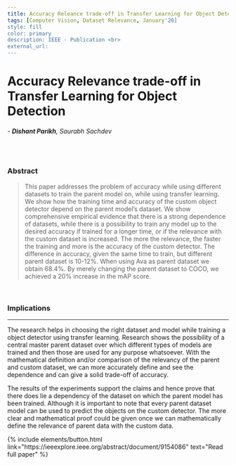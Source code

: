 ```yaml
---
title: Accuracy Releance trade-off in Transfer Learning for Object Detection
tags: [Computer Vision, Dataset Relevance, January'20]
style: fill
color: primary
description: IEEE - Publication <br>
external_url: 
---
```



# Accuracy Relevance trade-off in Transfer Learning for Object Detection

###### - _**Dishant Parikh**, Saurabh Sachdev_

<br>

### Abstract
>This paper addresses the problem of accuracy while using different datasets to train the parent model on, while using transfer learning. We show how the training time and accuracy of the custom object detector depend on the parent model’s dataset. We show comprehensive empirical evidence that there is a strong dependence of datasets, while there is a possibility to train any model up to the desired accuracy if trained for a longer time, or if the relevance with the custom dataset is increased. The more the relevance, the faster the training and more is the accuracy of the custom detector. The difference in accuracy, given the same time to train, but different parent dataset is 10-12%. When using Ava as parent dataset we obtain 68.4%. By merely changing the parent dataset to COCO, we achieved a 20% increase in the mAP score.

<br>

### Implications

---

The research helps in choosing the right dataset and model while training a object detector using transfer learning. Research shows the possibility of a central master parent dataset over which different types of models are trained and then those are used for any purpose whatsoever. With the mathematical definition and/or comparison of the relevancy of the parent and custom dataset, we can more accurately define and see the dependence and can give a solid trade-off of accuracy.

The results of the experiments support the claims and hence prove that there does lie a dependency of the dataset on which the parent model has been trained. Although it is important to note that every parent dataset model can be used to predict the objects on the custom detector. The more clear and mathematical proof could be given once we can mathematically define the relevance of parent data with the
custom data.

<p class="text-center">
{% include elements/button.html link="https://ieeexplore.ieee.org/abstract/document/9154086" text="Read full paper" %}
</p>